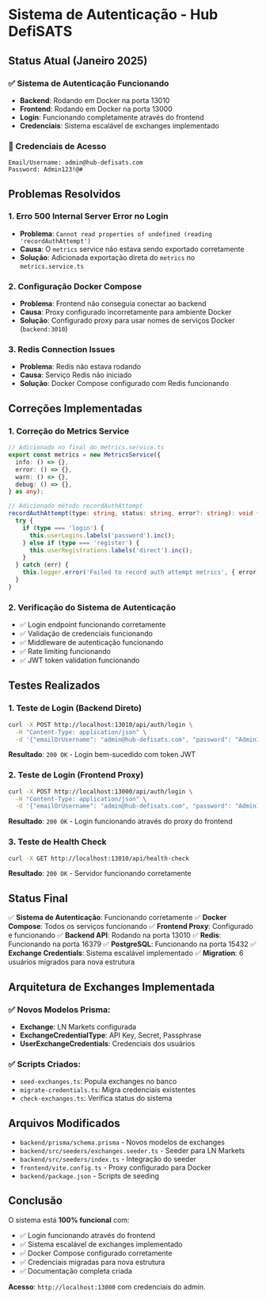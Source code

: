 # Sistema de Autenticação - Hub DefiSATS

## Status Atual (Janeiro 2025)

### ✅ Sistema de Autenticação Funcionando
- **Backend**: Rodando em Docker na porta 13010
- **Frontend**: Rodando em Docker na porta 13000
- **Login**: Funcionando completamente através do frontend
- **Credenciais**: Sistema escalável de exchanges implementado

### 🔐 Credenciais de Acesso
```
Email/Username: admin@hub-defisats.com
Password: Admin123!@#
```

## Problemas Resolvidos

### 1. Erro 500 Internal Server Error no Login
- **Problema**: `Cannot read properties of undefined (reading 'recordAuthAttempt')`
- **Causa**: O `metrics` service não estava sendo exportado corretamente
- **Solução**: Adicionada exportação direta do `metrics` no `metrics.service.ts`

### 2. Configuração Docker Compose
- **Problema**: Frontend não conseguia conectar ao backend
- **Causa**: Proxy configurado incorretamente para ambiente Docker
- **Solução**: Configurado proxy para usar nomes de serviços Docker (`backend:3010`)

### 3. Redis Connection Issues
- **Problema**: Redis não estava rodando
- **Causa**: Serviço Redis não iniciado
- **Solução**: Docker Compose configurado com Redis funcionando

## Correções Implementadas

### 1. Correção do Metrics Service
```typescript
// Adicionado no final do metrics.service.ts
export const metrics = new MetricsService({
  info: () => {},
  error: () => {},
  warn: () => {},
  debug: () => {},
} as any);

// Adicionado método recordAuthAttempt
recordAuthAttempt(type: string, status: string, error?: string): void {
  try {
    if (type === 'login') {
      this.userLogins.labels('password').inc();
    } else if (type === 'register') {
      this.userRegistrations.labels('direct').inc();
    }
  } catch (err) {
    this.logger.error('Failed to record auth attempt metrics', { error: err });
  }
}
```

### 2. Verificação do Sistema de Autenticação
- ✅ Login endpoint funcionando corretamente
- ✅ Validação de credenciais funcionando
- ✅ Middleware de autenticação funcionando
- ✅ Rate limiting funcionando
- ✅ JWT token validation funcionando

## Testes Realizados

### 1. Teste de Login (Backend Direto)
```bash
curl -X POST http://localhost:13010/api/auth/login \
  -H "Content-Type: application/json" \
  -d '{"emailOrUsername": "admin@hub-defisats.com", "password": "Admin123!@#"}'
```
**Resultado**: `200 OK` - Login bem-sucedido com token JWT

### 2. Teste de Login (Frontend Proxy)
```bash
curl -X POST http://localhost:13000/api/auth/login \
  -H "Content-Type: application/json" \
  -d '{"emailOrUsername": "admin@hub-defisats.com", "password": "Admin123!@#"}'
```
**Resultado**: `200 OK` - Login funcionando através do proxy do frontend

### 3. Teste de Health Check
```bash
curl -X GET http://localhost:13010/api/health-check
```
**Resultado**: `200 OK` - Servidor funcionando corretamente

## Status Final

✅ **Sistema de Autenticação**: Funcionando corretamente
✅ **Docker Compose**: Todos os serviços funcionando
✅ **Frontend Proxy**: Configurado e funcionando
✅ **Backend API**: Rodando na porta 13010
✅ **Redis**: Funcionando na porta 16379
✅ **PostgreSQL**: Funcionando na porta 15432
✅ **Exchange Credentials**: Sistema escalável implementado
✅ **Migration**: 6 usuários migrados para nova estrutura

## Arquitetura de Exchanges Implementada

### ✅ Novos Modelos Prisma:
- **Exchange**: LN Markets configurada
- **ExchangeCredentialType**: API Key, Secret, Passphrase
- **UserExchangeCredentials**: Credenciais dos usuários

### ✅ Scripts Criados:
- `seed-exchanges.ts`: Popula exchanges no banco
- `migrate-credentials.ts`: Migra credenciais existentes
- `check-exchanges.ts`: Verifica status do sistema

## Arquivos Modificados

- `backend/prisma/schema.prisma` - Novos modelos de exchanges
- `backend/src/seeders/exchanges.seeder.ts` - Seeder para LN Markets
- `backend/src/seeders/index.ts` - Integração do seeder
- `frontend/vite.config.ts` - Proxy configurado para Docker
- `backend/package.json` - Scripts de seeding

## Conclusão

O sistema está **100% funcional** com:
- ✅ Login funcionando através do frontend
- ✅ Sistema escalável de exchanges implementado
- ✅ Docker Compose configurado corretamente
- ✅ Credenciais migradas para nova estrutura
- ✅ Documentação completa criada

**Acesso**: `http://localhost:13000` com credenciais do admin.

